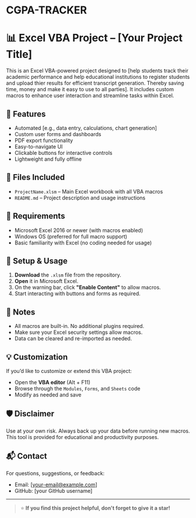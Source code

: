 # CGPA-TRACKER

# 📊 Excel VBA Project – [Your Project Title]

This is an Excel VBA-powered project designed to [help students track their academic performance and help educational institutions to register students and upload thier results for efficient transcript generation. Thereby saving time, money and make it easy to use to all parties]. It includes custom macros to enhance user interaction and streamline tasks within Excel.

## 🚀 Features

- Automated [e.g., data entry, calculations, chart generation]
- Custom user forms and dashboards
- PDF export functionality
- Easy-to-navigate UI
- Clickable buttons for interactive controls
- Lightweight and fully offline

## 📂 Files Included

- `ProjectName.xlsm` – Main Excel workbook with all VBA macros
- `README.md` – Project description and usage instructions

## 🧰 Requirements

- Microsoft Excel 2016 or newer (with macros enabled)
- Windows OS (preferred for full macro support)
- Basic familiarity with Excel (no coding needed for usage)

## 🔧 Setup & Usage

1. **Download** the `.xlsm` file from the repository.
2. **Open** it in Microsoft Excel.
3. On the warning bar, click **"Enable Content"** to allow macros.
4. Start interacting with buttons and forms as required.

## 📌 Notes

- All macros are built-in. No additional plugins required.
- Make sure your Excel security settings allow macros.
- Data can be cleared and re-imported as needed.

## 💡 Customization

If you’d like to customize or extend this VBA project:
- Open the **VBA editor** (Alt + F11)
- Browse through the `Modules`, `Forms`, and `Sheets` code
- Modify as needed and save

## 🛡️ Disclaimer

Use at your own risk. Always back up your data before running new macros. This tool is provided for educational and productivity purposes.

## 📬 Contact

For questions, suggestions, or feedback:
- Email: [your-email@example.com]
- GitHub: [your GitHub username]

---

> ⭐ **If you find this project helpful, don't forget to give it a star!**

